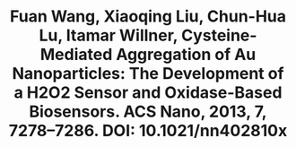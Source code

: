 ---
layout: publication
title: "Fuan Wang, Xiaoqing Liu, Chun-Hua Lu, Itamar Willner, Cysteine-Mediated Aggregation of Au Nanoparticles: The Development of a H2O2 Sensor and Oxidase-Based Biosensors. ACS Nano, 2013, 7, 7278–7286. DOI: 10.1021/nn402810x"
---